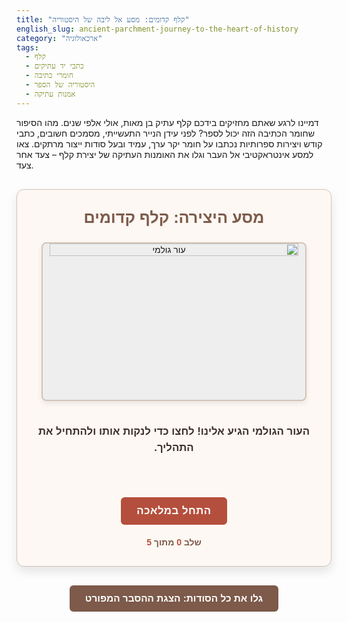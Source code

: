 ```yaml
---
title: "קלף קדומים: מסע אל ליבה של היסטוריה"
english_slug: ancient-parchment-journey-to-the-heart-of-history
category: "ארכאולוגיה"
tags:
  - קלף
  - כתבי יד עתיקים
  - חומרי כתיבה
  - היסטוריה של הספר
  - אמנות עתיקה
---
```

<p>דמיינו לרגע שאתם מחזיקים בידכם קלף עתיק בן מאות, אולי אלפי שנים. מהו הסיפור שחומר הכתיבה הזה יכול לספר? לפני עידן הנייר התעשייתי, מסמכים חשובים, כתבי קודש ויצירות ספרותיות נכתבו על חומר יקר ערך, עמיד ובעל סודות ייצור מרתקים. צאו למסע אינטראקטיבי אל העבר וגלו את האומנות העתיקה של יצירת קלף – צעד אחר צעד.</p>

<div id="parchment-simulation-container">
    <h2>מסע היצירה: קלף קדומים</h2>
    <div class="simulation-area">
        <img id="parchment-image" src="placeholder_raw_hide.png" alt="עור גולמי">
        <div class="step-description">
            <p id="current-step-text">העור הגולמי הגיע אלינו! לחצו כדי לנקות אותו ולהתחיל את התהליך.</p>
        </div>
    </div>
    <button id="next-step-button">התחל במלאכה</button>
    <div class="process-indicator">שלב <span id="current-step-number">0</span> מתוך <span id="total-steps">5</span></div>
</div>

<button id="toggle-explanation" class="toggle-button">גלו את כל הסודות: הצגת ההסבר המפורט</button>

<div id="full-explanation" class="explanation-content">
    <h2>צלילה לעומק: כל הסודות שמאחורי יצירת קלף</h2>

    <h3>מהו קלף, בעצם?</h3>
    <p>קלף (באנגלית: Parchment) הוא לא סתם עור. זהו חומר כתיבה יוקרתי ועמיד להפליא, העשוי מעורות של בעלי חיים, לרוב כבשים, עזים או עגלים, שעברו תהליך עיבוד ייחודי. בניגוד לעורות המשמשים לתיקים ונעליים שעוברים בורסקאות (עיבוד כימי הגורם להם להיות גמישים), קלף עובר תהליך פיזי ומכאני בעיקרו – הוא נמתח בחוזקה ומגורד בקנאות ליצירת משטח דק, חלק ועמיד מספיק כדי לשאת כתיבה ואיורים משני צדדיו.</p>

    <h3>הסיפור ההיסטורי של הקלף</h3>
    <p>עקבות ראשונות לשימוש בקלף נמצאו כבר באלף השני לפנה"ס, אך מעמדו כחומר הכתיבה המוביל בעולם המערבי וברחבי המזרח התיכון התבסס החל מהעת העתיקה המאוחרת (מאה 3-4 לספירה) ושלט ללא עוררין לאורך כל ימי הביניים. מדוע הוא דחק את רגלי הפפירוס? בזכות עמידותו הפנומנלית בפני בלייה ונזקי זמן (קלף יכול לשרוד אלפי שנים בתנאים מתאימים, הרבה יותר מפפירוס שנוטה להתפורר). בנוסף, ניתן היה לכתוב על שני צדדיו, מה שאפשר מעבר הדרגתי ממגילות מסורבלות לקודקסים – ספרים בכריכה שאנו מכירים היום. ולבסוף, בניגוד לפפירוס שיוצר בעיקר במצרים, עורות בעלי חיים היו זמינים בכל מקום שבו התקיימה חקלאות וגידול צאן ובקר. כתבי יד עתיקים ויקרי ערך ששרדו, כולל כתבי קודש, טקסטים פילוסופיים, מסמכים רשמיים ויצירות ספרות מופת, נשמרו בזכות האיכות הבלתי מתפשרת של הקלף.</p>

    <h3>המסע המפרך ליצירת קלף: השלבים המסורתיים</h3>

    <h4>1. ניקוי וטיהור:</h4>
    <p>המסע מתחיל עם העור הגולמי, טרי לאחר הפשטתו. השלב הראשון והחיוני הוא לנקות אותו היטב משאריות בשר, שומן ודם שנותרו עליו.</p>

    <h4>2. אמבט הסיד המרכך:</h4>
    <p>כעת, העור עובר השריה ארוכה (יכולה לארוך ימים ואף שבועות!) באמבטיות של תמיסה בסיסית חזקה, שהכי נפוצה בהיסטוריה הייתה מורכבת מסיד חי (Calcium Hydroxide) ומים. תהליך זה הוא קריטי: הוא מרכך את העור, מאפשר להסיר את השיער בקלות רבה, ומסייע בהמסת שומנים וחלבונים מיותרים שנותרו.</p>

    <h4>3. גירוד השיער והבשר:</h4>
    <p>אחרי שהסיד עשה את שלו, העור מונח על משטח עבודה מעוקל ויציב. באמצעות סכין גדולה, כבדה ומעוגלת – כלי ששימש דורות של בורסקאים ואמני קלף – מגרדים בחוזקה את השיער הרך ואת כל שאריות הבשר והשומן מצדו הפנימי של העור.</p>

    <h4>4. מתיחה על ה"הרמה":</h4>
    <p>זהו אחד השלבים האמנותיים ביותר. העור הנקי והלח נקשר בכישרון ובחוזקה למסגרת עץ מיוחדת שנקראה "הרמה" (Harrow). הקשירה התבצעה בעזרת חבלים או רצועות עור דקות שעברו דרך חורים שהוכנו מראש בשולי העור. המתיחה צריכה להיות אחידה ומדויקת כדי שהעור יתייבש כמשטח חלק, ישר וללא קמטים – הבסיס לקלף איכותי.</p>

    <h4>5. גירוד וליטוש על המסגרת:</h4>
    <p>בעודו מתוח על ההרמה, הקלף גורד שוב ושוב, הפעם בסכין מעוגלת קטנה וחדה יותר, הידועה כ"לונלום" (Lunellum) בשל צורתה דמוית הסהר. גירוד זה, המבוצע על העור הלח, מסיר שכבות נוספות מליבת העור (הקוריום), מיישר את פני השטח ומגיע לעובי אחיד ודק ככל הניתן. תהליך המתיחה והגירוד מתבצעים לסירוגין לאורך כל תהליך הייבוש.</p>

    <h4>6. ייבוש וגימור:</h4>
    <p>הקלף המתוח נשאר על ההרמה לייבוש הדרגתי באוויר. במהלך הייבוש, המתיחה מותאמת בזהירות כדי למנוע עיוותים. לאחר שהקלף יבש לחלוטין והגיע לרמת הקשיחות הרצויה, ניתן היה ללטש את פני השטח בעדינות באמצעות חומרים אברזיביים טבעיים, כמו אבן ספוג (Pumice) כתושה או אפר עצמות, כדי להפוך אותו לחלק עוד יותר, מוכן לקלוט את הדיו והצבע בצורה מושלמת.</p>

    <h3>ווליום (Vellum) – הדרגה המלכותית של הקלף</h3>
    <p>כאשר מדברים על קלף איכותי במיוחד, לרוב הכוונה היא לווליום. ווליום עשוי מעורות של עגלים שטרם נולדו (עוברי עגל) או של טלאים צעירים מאוד. עורות אלו דקים, עדינים, ובעלי מרקם בהיר וחלק בצורה יוצאת דופן, מה שהפך את הווליום לחומר המועדף עבור כתבי יד מפוארים, מאוירים, ויקרים במיוחד – כאלה שנועדו להיראות כמעשה אמנות.</p>

    <h3>מדוע הקלף היה יקר כל כך?</h3>
    <p>קלף לא היה חומר זול. תהליך ייצורו היה ארוך, עמלני, דרש מיומנות גבוהה מאוד, וכל פיסת קלף משמעותית דרשה עור של בעל חיים אחד. כדי ליצור ספר גדול כמו ספר תנ"ך שלם, יכלו להידרש עורות של מאות כבשים! העלות הגבוהה הזו הגבילה את ייצור הספרים והמסמכים רק לידי מוסדות עשירים וחזקים – מנזרים, אוניברסיטאות, חצרות מלוכה – ולאנשים אמידים ביותר. ידע וספרות היו פריבילגיה של מעטים.</p>

    <h3>חשיבותו הבלתי נדלית לשימור התרבות</h3>
    <p>על אף מחירו, זו הייתה עמידותו הפנטסטית של הקלף שאפשרה לכתבי יד לשרוד אלפי שנים. אלפי מסמכים, יצירות ספרות, טקסטים דתיים ופילוסופיים שהיו נכתבים על חומרים פחות עמידים כמו פפירוס או נייר מוקדם, היו נעלמים מזמן. הקלף שימש כגשר יציב ואיתן שאיפשר העברת ידע ותרבות מדור לדור, עד שהגעת הנייר לאירופה והמצאת הדפוס חוללו מהפכה בעולם הספר והידע, והפכו אותו לנגיש יותר.</p>
</div>

<style>
    :root {
        --primary-color: #7d5a4a; /* Parchment/Leather tone */
        --secondary-color: #a38b7f; /* Lighter tone */
        --accent-color: #b54f3d; /* Rich accent */
        --background-color: #fdf8f3; /* Off-white paper/parchment */
        --text-color: #3c2f2f; /* Dark brown/black */
        --border-color: #d3c4b7; /* Soft border */
        --button-bg: var(--accent-color);
        --button-hover-bg: #9f4534;
        --button-text: #fff;
    }

    #parchment-simulation-container {
        direction: rtl;
        font-family: 'Arial', sans-serif; /* Changed to a common, readable font */
        max-width: 700px; /* Slightly narrower for focus */
        margin: 30px auto;
        padding: 30px;
        border: 1px solid var(--border-color);
        border-radius: 12px;
        background-color: var(--background-color);
        text-align: center;
        box-shadow: 0 8px 16px rgba(0, 0, 0, 0.1); /* Added shadow */
        position: relative; /* For potential future animations */
        overflow: hidden; /* Ensures border-radius works with content */
    }

    #parchment-simulation-container h2 {
        color: var(--primary-color);
        margin-top: 0;
        margin-bottom: 25px; /* More space */
        font-size: 1.8em; /* Slightly larger */
        text-shadow: 1px 1px 2px rgba(0,0,0,0.05);
    }

    .simulation-area {
        display: flex;
        flex-direction: column;
        align-items: center;
        margin-bottom: 30px; /* More space */
    }

    #parchment-image {
        width: 95%; /* Slightly smaller than container */
        max-width: 550px;
        height: auto;
        border: 2px solid var(--border-color); /* Thicker border */
        border-radius: 8px; /* Rounded corners */
        margin-bottom: 20px;
        min-height: 250px; /* Ensure some height */
        background-color: #eee; /* Background for placeholder */
        object-fit: cover; /* Ensures image covers area nicely */
        transition: all 0.8s ease-in-out; /* Smooth transition */
        box-shadow: 0 4px 8px rgba(0, 0, 0, 0.08); /* Added shadow to image */
    }

    .step-description {
        min-height: 70px; /* Reserve more space */
        margin-bottom: 20px;
        font-size: 1.2em; /* Larger font */
        color: var(--text-color);
        line-height: 1.5;
        font-weight: bold; /* Make description stand out */
    }

    #next-step-button {
        padding: 12px 25px; /* More padding */
        font-size: 1.2em; /* Larger font */
        cursor: pointer;
        background-color: var(--button-bg);
        color: var(--button-text);
        border: none;
        border-radius: 6px; /* More rounded */
        transition: background-color 0.3s ease, transform 0.1s ease; /* Added transform transition */
        font-weight: bold;
        letter-spacing: 0.5px;
    }

    #next-step-button:hover {
        background-color: var(--button-hover-bg);
        transform: translateY(-2px); /* Lift button slightly on hover */
    }

     #next-step-button:active {
        transform: translateY(0); /* Press effect */
        background-color: #8b3e30; /* Darker shade when active */
    }


    .process-indicator {
        margin-top: 20px;
        font-size: 1em; /* Slightly larger */
        color: var(--primary-color);
        font-weight: bold;
    }

    .process-indicator span {
        color: var(--accent-color); /* Highlight numbers */
    }

    .toggle-button {
         display: block;
         width: fit-content;
         margin: 30px auto; /* More space */
         padding: 12px 25px;
         font-size: 1.1em;
         cursor: pointer;
         background-color: var(--primary-color); /* Using primary color */
         color: var(--button-text);
         border: none;
         border-radius: 6px;
         transition: background-color 0.3s ease, transform 0.1s ease;
         font-weight: bold;
    }

    .toggle-button:hover {
        background-color: #6a4d3e; /* Darker primary */
        transform: translateY(-2px);
    }
     .toggle-button:active {
        transform: translateY(0);
        background-color: #5a4135; /* Even darker */
    }


    .explanation-content {
        direction: rtl;
        font-family: 'Arial', sans-serif; /* Keep font consistent */
        max-width: 750px; /* Slightly wider than simulation for text */
        margin: 30px auto;
        padding: 30px;
        border: 1px solid var(--border-color);
        border-radius: 12px;
        background-color: var(--background-color);
        display: none; /* Initially hidden */
        box-shadow: 0 8px 16px rgba(0, 0, 0, 0.1);
    }

    .explanation-content h2, .explanation-content h3 {
        color: var(--primary-color);
        margin-top: 25px;
        margin-bottom: 12px;
        font-weight: bold;
    }
     .explanation-content h2 {
         font-size: 1.6em;
         border-bottom: 2px solid var(--border-color);
         padding-bottom: 8px;
         margin-bottom: 20px;
     }
    .explanation-content h3 {
        font-size: 1.3em;
        color: var(--accent-color);
        margin-top: 20px;
    }

    .explanation-content p {
        line-height: 1.7; /* Increased line height for readability */
        color: var(--text-color);
        margin-bottom: 18px; /* More space between paragraphs */
        text-align: justify;
        font-size: 1.05em;
    }

    /* Optional: Add a subtle entry animation for the explanation */
    .explanation-content.show {
        animation: fadeIn 0.8s ease-out forwards;
    }

    @keyframes fadeIn {
        from { opacity: 0; transform: translateY(20px); }
        to { opacity: 1; transform: translateY(0); }
    }

</style>

<script>
    const parchmentImage = document.getElementById('parchment-image');
    const currentStepText = document.getElementById('current-step-text');
    const nextStepButton = document.getElementById('next-step-button');
    const currentStepNumber = document.getElementById('current-step-number');
    const totalStepsSpan = document.getElementById('total-steps');
    const explanationDiv = document.getElementById('full-explanation');
    const toggleExplanationButton = document.getElementById('toggle-explanation');

    // Image placeholders need to be replaced with actual image paths
    // For this exercise, I'll assume they are named logically based on the steps.
    // If no actual images exist, these placeholders will remain.
    const steps = [
        {
            description: "העור הגולמי נוקה בקפידה משאריות בשר ושומן. מוכן לשלב הבא!",
            image: 'parchment_step1_cleaned_hide.png', // Use more descriptive placeholder names
            buttonText: 'להשרות באמבט הסיד'
        },
        {
            description: "העור הוששרה בתמיסת סיד חזקה לרכך ולהסיר שיער ושומן. התהליך אורך זמן...",
            image: 'parchment_step2_limed_hide.png',
            buttonText: 'לגרד את השיער והבשר'
        },
        {
            description: "השיער הרך ושומן הוסרו מהעור באמצעות גירוד יסודי בסכין מיוחדת.",
            image: 'parchment_step3_scraped_hide.png',
            buttonText: 'למתוח על מסגרת עץ'
        },
         {
            description: "העור נמתח בחוזקה על ה'הרמה' – מסגרת עץ ייעודית. מתחיל לקבל צורה!",
            image: 'parchment_step4_stretched_hide.png',
            buttonText: 'לגרד ולשטח על המסגרת'
        },
         {
            description: "העור גורד שוב בעדינות על המסגרת כדי ליישר את פני השטח ולהגיע לעובי אחיד.",
            image: 'parchment_step5_final_scrape.png',
            buttonText: 'לייבש ולהחליק לקלף מושלם'
        },
         {
            description: "הקלף יובש באוויר על המסגרת והוחלק סופית. זהו! הקלף הקדום מוכן לכתיבה!",
            image: 'parchment_step6_finished_parchment.png',
            buttonText: 'סיימתם את המסע!' // Will be hidden by logic
        }
    ];

    let currentStepIndex = 0;
    totalStepsSpan.textContent = steps.length;

    function updateSimulation() {
        if (currentStepIndex < steps.length) {
            const step = steps[currentStepIndex];
            // Add a class or trigger for CSS animations if needed, e.g., fade-out previous image
            // parchmentImage.classList.add('fade-out'); // requires CSS rule for fade-out
            
            // Use a slight delay or transition end event if complex animation is added
            // For simple src change + CSS transition, this is sufficient:
            parchmentImage.src = step.image;
            currentStepText.textContent = step.description;
            nextStepButton.textContent = step.buttonText;
            currentStepNumber.textContent = currentStepIndex + 1;

            // After image loads/transition ends, remove fade-out class if added
            // parchmentImage.onload = () => { parchmentImage.classList.remove('fade-out'); };

        } else {
            // End of simulation
            parchmentImage.src = 'parchment_step6_finished_parchment.png'; // Ensure final image is shown
            currentStepText.textContent = "ברכות! השלמתם את מסע יצירת הקלף הקדום.";
            nextStepButton.style.display = 'none'; // Hide the button
            currentStepNumber.textContent = steps.length; // Show total steps
            document.querySelector('.process-indicator').textContent = 'התהליך הושלם!'; // Update indicator text
        }
    }

    nextStepButton.addEventListener('click', () => {
        if (currentStepIndex < steps.length) {
            currentStepIndex++;
            updateSimulation();
        }
    });

     toggleExplanationButton.addEventListener('click', () => {
        const isHidden = explanationDiv.style.display === 'none' || explanationDiv.style.display === '';
        if (isHidden) {
             explanationDiv.style.display = 'block';
             explanationDiv.classList.add('show'); // Add class for animation
             toggleExplanationButton.textContent = 'הסתר הסבר מפורט';
        } else {
            explanationDiv.classList.remove('show'); // Remove class immediately or after a delay
            explanationDiv.style.display = 'none'; // Hide after animation if desired, or immediately
            toggleExplanationButton.textContent = 'גלו את כל הסודות: הצגת ההסבר המפורט';
        }
    });


    // Initialize the simulation display on page load
    // Use the actual first step image/description, not a generic placeholder.
    // The very first state before clicking "Start" is Step 0, using the initial image/text in HTML.
    // The first click will transition to step 1 (index 0 in the steps array).
    // We need to ensure the initial button text matches the action for step 1.
    // Let's slightly adjust the initial state description to match the first step's *action*.

    // Initial state setup (matches HTML default)
    parchmentImage.src = 'placeholder_raw_hide.png'; // Initial raw hide image from HTML
    currentStepText.textContent = "העור הגולמי הגיע אלינו! לחצו כדי לנקות אותו ולהתחיל את התהליך."; // Initial text from HTML
    nextStepButton.textContent = 'התחל במלאכה'; // Initial button text from HTML
    currentStepNumber.textContent = 0; // Initial step number


    // The first click will move to currentStepIndex = 0 (the first item in the 'steps' array)
    // The updateSimulation function already handles index 0 correctly.

    // Ensure explanation is hidden on load
    explanationDiv.style.display = 'none';


</script>